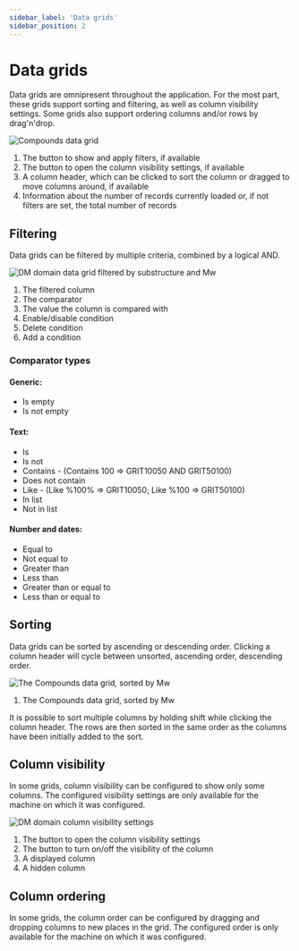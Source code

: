 ```yaml
---
sidebar_label: 'Data grids'
sidebar_position: 2
---
```


# Data grids

Data grids are omnipresent throughout the application. For the most part, these grids support sorting and filtering, as well as column visibility settings. Some grids also support ordering columns and/or rows by drag'n'drop.

![Compounds data grid](./assets/data_grid_annotated.png)
1. The button to show and apply filters, if available
2. The button to open the column visibility settings, if available
3. A column header, which can be clicked to sort the column or dragged to move columns around, if available
4. Information about the number of records currently loaded or, if not filters are set, the total number of records

## Filtering

Data grids can be filtered by multiple criteria, combined by a logical AND.

![DM domain data grid filtered by substructure and Mw](./assets/data_grid_filtered.png)
1. The filtered column
2. The comparator
3. The value the column is compared with
4. Enable/disable condition
5. Delete condition
6. Add a condition

### Comparator types

#### Generic:
- Is empty
- Is not empty

#### Text:
- Is
- Is not
- Contains - (Contains 100 => GRIT10050 AND GRIT50100)
- Does not contain
- Like - (Like %100% => GRIT10050; Like %100 => GRIT50100)
- In list
- Not in list

#### Number and dates:
- Equal to
- Not equal to
- Greater than
- Less than
- Greater than or equal to
- Less than or equal to


## Sorting

Data grids can be sorted by ascending or descending order. Clicking a column header will cycle between unsorted, ascending order, descending order.

![The Compounds data grid, sorted by Mw](./assets/data_grid_sorted.png)
1. The Compounds data grid, sorted by Mw

It is possible to sort multiple columns by holding shift while clicking the column header. The rows are then sorted in the same order as the columns have been initially added to the sort.

## Column visibility

In some grids, column visibility can be configured to show only some columns. The configured visibility settings are only available for the machine on which it was configured.

![DM domain column visibility settings](./assets/data_grid_column_visibility.png)
1. The button to open the column visibility settings
2. The button to turn on/off the visibility of the column
3. A displayed column
4. A hidden column


## Column ordering

In some grids, the column order can be configured by dragging and dropping columns to new places in the grid. The configured order is only available for the machine on which it was configured.
